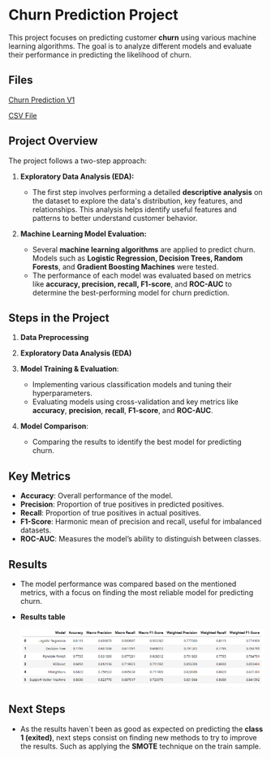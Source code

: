 # **Churn Prediction Project**

This project focuses on predicting customer **churn** using various machine learning algorithms. The goal is to analyze different models and evaluate their performance in predicting the likelihood of churn.

## Files
[Churn Prediction V1](https://github.com/MPeredaPerea/Machine_learning_projects/blob/main/Banking%20Sector/Churn%20Prediction/Churn_Prediction_V1.ipynb)

[CSV File](https://github.com/MPeredaPerea/Machine_learning_projects/blob/main/Banking%20Sector/Churn%20Prediction/Churn_Modelling.csv)

## **Project Overview**

The project follows a two-step approach:

1. **Exploratory Data Analysis (EDA):**
   - The first step involves performing a detailed **descriptive analysis** on the dataset to explore the data's distribution, key features, and relationships. This analysis helps identify useful features and patterns to better understand customer behavior.

2. **Machine Learning Model Evaluation:**
   - Several **machine learning algorithms** are applied to predict churn. Models such as **Logistic Regression, Decision Trees, Random Forests**, and **Gradient Boosting Machines** were tested.
   - The performance of each model was evaluated based on metrics like **accuracy, precision, recall, F1-score**, and **ROC-AUC** to determine the best-performing model for churn prediction.


## **Steps in the Project**

1. **Data Preprocessing**

2. **Exploratory Data Analysis (EDA)**

3. **Model Training & Evaluation**:
   - Implementing various classification models and tuning their hyperparameters.
   - Evaluating models using cross-validation and key metrics like **accuracy**, **precision**, **recall**, **F1-score**, and **ROC-AUC**.

4. **Model Comparison**:
   - Comparing the results to identify the best model for predicting churn.

## **Key Metrics**

- **Accuracy**: Overall performance of the model.
- **Precision**: Proportion of true positives in predicted positives.
- **Recall**: Proportion of true positives in actual positives.
- **F1-Score**: Harmonic mean of precision and recall, useful for imbalanced datasets.
- **ROC-AUC**: Measures the model’s ability to distinguish between classes.

## **Results**

- The model performance was compared based on the mentioned metrics, with a focus on finding the most reliable model for predicting churn.

- **Results table**

  ![Results Table](https://github.com/MPeredaPerea/Machine_learning_projects/blob/main/Banking%20Sector/Churn%20Prediction/Images/churn%20results.png)

## **Next Steps**

- As the results haven´t been as good as expected on predicting the **class 1 (exited)**, next steps consist on finding new methods to try to improve the results. Such as applying the **SMOTE** technique on the train sample.
